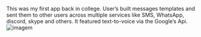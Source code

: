 This was my first app back in college. User’s built messages templates and sent them to other users across multiple services like SMS, WhatsApp, discord, skype and others. It featured text-to-voice via the Google’s Api.
![imagem](https://github.com/user-attachments/assets/b1a78182-b105-4b37-8980-7188d63b456e)
